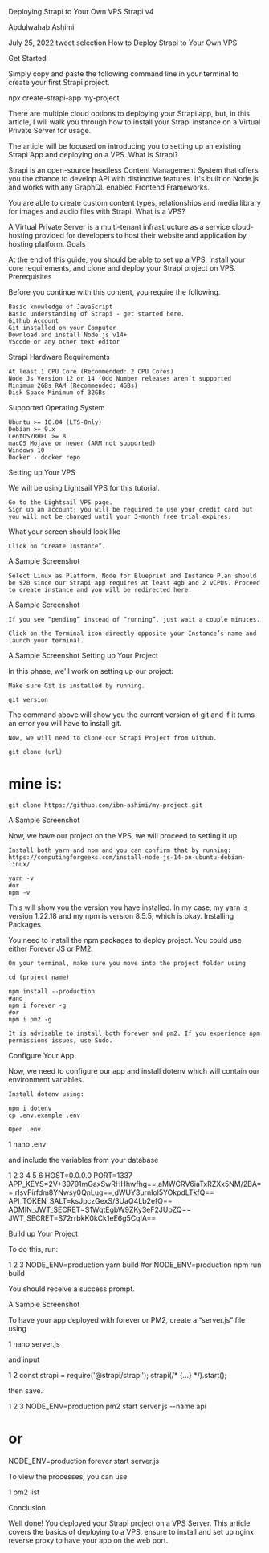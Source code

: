 Deploying Strapi to Your Own VPS
Strapi v4

Abdulwahab Ashimi

July 25, 2022
tweet selection
How to Deploy Strapi to Your Own VPS

Get Started

Simply copy and paste the following command line in your terminal to create your first Strapi project.

npx create-strapi-app
my-project

There are multiple cloud options to deploying your Strapi app, but, in this article, I will walk you through how to install your Strapi instance on a Virtual Private Server for usage.

The article will be focused on introducing you to setting up an existing Strapi App and deploying on a VPS.
What is Strapi?

Strapi is an open-source headless Content Management System that offers you the chance to develop API with distinctive features. It's built on Node.js and works with any GraphQL enabled Frontend Frameworks.

You are able to create custom content types, relationships and media library for images and audio files with Strapi.
What is a VPS?

A Virtual Private Server is a multi-tenant infrastructure as a service cloud-hosting provided for developers to host their website and application by hosting platform.
Goals

At the end of this guide, you should be able to  set up a VPS, install your core requirements, and clone and deploy your Strapi project on VPS.
Prerequisites

Before you continue with this content, you require the following.

    Basic knowledge of JavaScript
    Basic understanding of Strapi - get started here.
    Github Account
    Git installed on your Computer
    Download and install Node.js v14+
    VScode or any other text editor 

Strapi Hardware Requirements

    At least 1 CPU Core (Recommended: 2 CPU Cores)
    Node Js Version 12 or 14 (Odd Number releases aren’t supported
    Minimum 2GBs RAM (Recommended: 4GBs)
    Disk Space Minimum of 32GBs

Supported Operating System

    Ubuntu >= 18.04 (LTS-Only)
    Debian >= 9.x
    CentOS/RHEL >= 8
    macOS Mojave or newer (ARM not supported)
    Windows 10
    Docker - docker repo

Setting up Your VPS

We will be using Lightsail VPS for this tutorial.

    Go to the Lightsail VPS page. 
    Sign up an account; you will be required to use your credit card but you will not be charged until your 3-month free trial expires.

What your screen should look like

    Click on “Create Instance”.

A Sample Screenshot

    Select Linux as Platform, Node for Blueprint and Instance Plan should be $20 since our Strapi app requires at least 4gb and 2 vCPUs. Proceed to create instance and you will be redirected here.

A Sample Screenshot

    If you see “pending” instead of “running”, just wait a couple minutes.

    Click on the Terminal icon directly opposite your Instance’s name and launch your terminal. 

A Sample Screenshot
Setting up Your Project

In this phase, we'll work on setting up our project:

    Make sure Git is installed by running. 

    git version

The command above will show you the current version of git and if it turns an error you will have to install git.

    Now, we will need to clone our Strapi Project from Github.

    git clone (url)
# mine is:
    git clone https://github.com/ibn-ashimi/my-project.git

A Sample Screenshot

Now, we have our project on the VPS, we will proceed to setting it up.

    Install both yarn and npm and you can confirm that by running: https://computingforgeeks.com/install-node-js-14-on-ubuntu-debian-linux/

    yarn -v
    #or
    npm -v

This will show you the version you have installed. In my case, my yarn is version 1.22.18 and my npm is version 8.5.5, which is okay.
Installing Packages

You need to install the npm packages to deploy project. You could use either Forever JS or PM2.

    On your terminal, make sure you move into the project folder using 

    cd (project name)
    
    npm install --production
    #and
    npm i forever -g
    #or
    npm i pm2 -g

    It is advisable to install both forever and pm2. If you experience npm permissions issues, use Sudo.

Configure Your App

Now, we need to configure our app and install dotenv which will contain our environment variables.

    Install dotenv using:

    npm i dotenv
    cp .env.example .env

    Open .env

1
nano .env

and include the variables from your database

1
2
3
4
5
6
HOST=0.0.0.0
PORT=1337
APP_KEYS=2V+39791mGaxSwRHHhwfhg==,aMWCRV6iaTxRZXx5NM/2BA==,rIsvFirfdm8YNwsy0QnLug==,dWUY3urnIol5YOkpdLTkfQ==
API_TOKEN_SALT=ksJpczGexS/3UaQ4Lb2efQ==
ADMIN_JWT_SECRET=S1WqtEgbW9ZKy3eF2JUbZQ==
JWT_SECRET=S72rrbkK0kCk1eE6g5CqIA==

Build up Your Project

To do this, run:

1
2
3
NODE_ENV=production yarn build
#or
NODE_ENV=production npm run build

You should receive a success prompt.

A Sample Screenshot

To have your app deployed with forever or PM2, create a “server.js” file using

1
nano server.js

and input

1
2
const strapi = require('@strapi/strapi');
strapi(/* {...} */).start();

then save.

1
2
3
NODE_ENV=production pm2 start server.js --name api
# or
NODE_ENV=production forever start server.js

To view the processes, you can use

1
pm2 list

Conclusion

Well done! You deployed your Strapi project on a VPS Server. This article covers the basics of deploying to a VPS, ensure to install and set up nginx reverse proxy to have your app on the web port. 